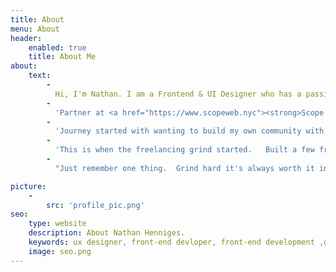 ```yaml
---
title: About
menu: About
header:
    enabled: true
    title: About Me
about:
    text:
        -
          Hi, I'm Nathan. I am a Frontend & UI Designer who has a passion for <strong>creating</strong> unique user <strong>experiences</strong>. Since 2012 I have been    proudly making the internet a better place, one website at a time. I have had the pleasure to work on a variety of exciting projects involving     <strong>WordPress</strong> development, <strong>UI design & front-end development</strong>.
        -
          'Partner at <a href="https://www.scopeweb.nyc"><strong>Scope Web LLC</strong></a>.  I’m also available for Freelance work for an exciting project with tech startups, businesses, entrepreneurs, and developers across the world to create stunning Interfaces and User Experiences. I look forward to hearing from you!'
        -
          'Journey started with wanting to build my own community with a group of friends.  As this was new to me had to start with researching around other communities seeing areas that could be improved.  Web design had to start with base layout with tweaking it around and learning new ways to make the dream come true.  After many revisions fail, and restarts am a grad of what it has become. With all the hard work as able to make connections and help others make them as well.   Hope to see the community grow together.'
        -
          'This is when the freelancing grind started.   Built a few free websites for my friends to challenge my self with clients.  One big person learned from this is clients can also be difficult to work with but as long you can push through it and help them grow their website its worth it, in the end, to see them smile.'
        -
          "Just remember one thing.  Grind hard it's always worth it in the end."

picture:
    -
        src: 'profile_pic.png'
seo:
    type: website
    description: About Nathan Henniges.
    keywords: ux designer, front-end devloper, front-end development ,gamer, streamer, youtuber, about, about me
    image: seo.png
---
```

